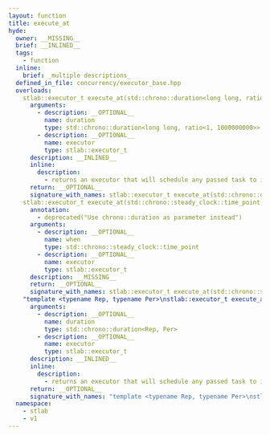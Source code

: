 ```yaml
---
layout: function
title: execute_at
hyde:
  owner: __MISSING__
  brief: __INLINED__
  tags:
    - function
  inline:
    brief: _multiple descriptions_
  defined_in_file: concurrency/executor_base.hpp
  overloads:
    stlab::executor_t execute_at(std::chrono::duration<long long, ratio<1, 1000000000>>, stlab::executor_t):
      arguments:
        - description: __OPTIONAL__
          name: duration
          type: std::chrono::duration<long long, ratio<1, 1000000000>>
        - description: __OPTIONAL__
          name: executor
          type: stlab::executor_t
      description: __INLINED__
      inline:
        description:
          - returns an executor that will schedule any passed task to it to execute at the given time point on the executor provided
      return: __OPTIONAL__
      signature_with_names: stlab::executor_t execute_at(std::chrono::duration<long long, ratio<1, 1000000000>> duration, stlab::executor_t executor)
    stlab::executor_t execute_at(std::chrono::steady_clock::time_point, stlab::executor_t):
      annotation:
        - deprecated("Use chrono::duration as parameter instead")
      arguments:
        - description: __OPTIONAL__
          name: when
          type: std::chrono::steady_clock::time_point
        - description: __OPTIONAL__
          name: executor
          type: stlab::executor_t
      description: __MISSING__
      return: __OPTIONAL__
      signature_with_names: stlab::executor_t execute_at(std::chrono::steady_clock::time_point when, stlab::executor_t executor)
    "template <typename Rep, typename Per>\nstlab::executor_t execute_at(std::chrono::duration<Rep, Per>, stlab::executor_t)":
      arguments:
        - description: __OPTIONAL__
          name: duration
          type: std::chrono::duration<Rep, Per>
        - description: __OPTIONAL__
          name: executor
          type: stlab::executor_t
      description: __INLINED__
      inline:
        description:
          - returns an executor that will schedule any passed task to it to execute at the given time point on the executor provided
      return: __OPTIONAL__
      signature_with_names: "template <typename Rep, typename Per>\nstlab::executor_t execute_at(std::chrono::duration<Rep, Per> duration, stlab::executor_t executor)"
  namespace:
    - stlab
    - v1
---
```

